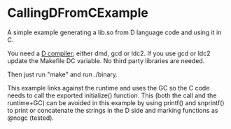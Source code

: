 # CallingDFromCExample

A simple example generating a lib.so from D language code and using it in C.

You need a [D compiler](https://dlang.org/download.html); either dmd, gcd or ldc2. If you use gcd or ldc2 update the Makefile DC variable.
No third party libraries are needed.

Then just run "make" and run ./binary.

This example links against the runtime and uses the GC so the C code needs to call the exported initialize() function. This (both the call and the 
runtime+GC) can be avoided in this example by using printf() and snprintf() to print or concatenate the strings in the D side and marking functions as @nogc (tested).
